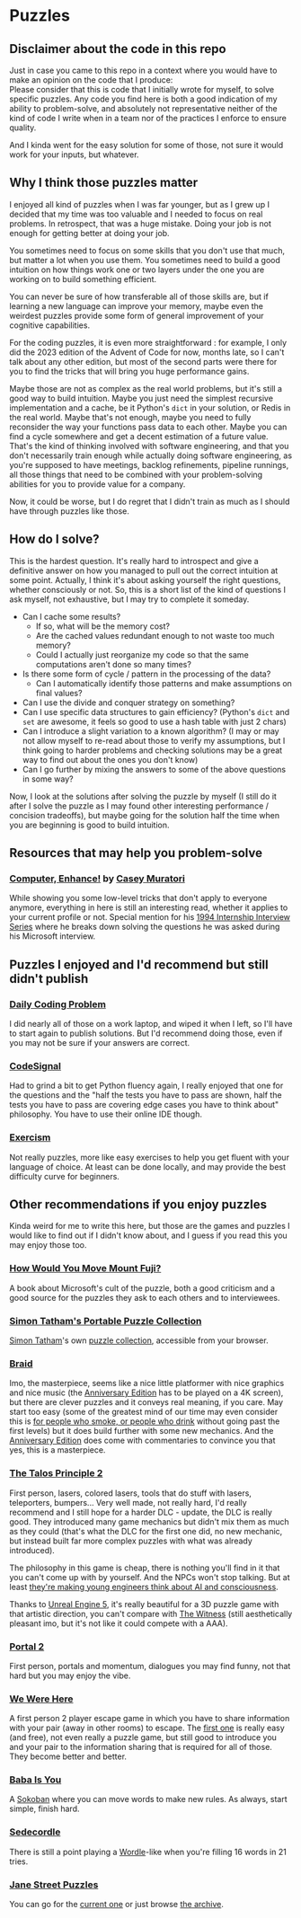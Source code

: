 # Puzzles

## Disclaimer about the code in this repo
Just in case you came to this repo in a context where you would have to make an opinion on the code that I produce:  
Please consider that this is code that I initially wrote for myself, to solve specific puzzles. Any code you find here is both a good indication of my ability to problem-solve, and absolutely not representative neither of the kind of code I write when in a team nor of the practices I enforce to ensure quality.  

And I kinda went for the easy solution for some of those, not sure it would work for your inputs, but whatever.

## Why I think those puzzles matter
I enjoyed all kind of puzzles when I was far younger, but as I grew up I decided that my time was too valuable and I needed to focus on real problems. In retrospect, that was a huge mistake. Doing your job is not enough for getting better at doing your job.

You sometimes need to focus on some skills that you don't use that much, but matter a lot when you use them. You sometimes need to build a good intuition on how things work one or two layers under the one you are working on to build something efficient.

You can never be sure of how transferable all of those skills are, but if learning a new language can improve your memory, maybe even the weirdest puzzles provide some form of general improvement of your cognitive capabilities.

For the coding puzzles, it is even more straightforward : for example, I only did the 2023 edition of the Advent of Code for now, months late, so I can't talk about any other edition, but most of the second parts were there for you to find the tricks that will bring you huge performance gains.

Maybe those are not as complex as the real world problems, but it's still a good way to build intuition. Maybe you just need the simplest recursive implementation and a cache, be it Python's `dict` in your solution, or Redis in the real world. Maybe that's not enough, maybe you need to fully reconsider the way your functions pass data to each other. Maybe you can find a cycle somewhere and get a decent estimation of a future value. That's the kind of thinking involved with software engineering, and that you don't necessarily train enough while actually doing software engineering, as you're supposed to have meetings, backlog refinements, pipeline runnings, all those things that need to be combined with your problem-solving abilities for you to provide value for a company.

Now, it could be worse, but I do regret that I didn't train as much as I should have through puzzles like those.

## How do I solve?
This is the hardest question. It's really hard to introspect and give a definitive answer on how you managed to pull out the correct intuition at some point. Actually, I think it's about asking yourself the right questions, whether consciously or not.
So, this is a short list of the kind of questions I ask myself, not exhaustive, but I may try to complete it someday.

- Can I cache some results?
  - If so, what will be the memory cost?
  - Are the cached values redundant enough to not waste too much memory?
  - Could I actually just reorganize my code so that the same computations aren't done so many times?
- Is there some form of cycle / pattern in the processing of the data?
  - Can I automatically identify those patterns and make assumptions on final values?
- Can I use the divide and conquer strategy on something?
- Can I use specific data structures to gain efficiency? (Python's `dict` and `set` are awesome, it feels so good to use a hash table with just 2 chars)
- Can I introduce a slight variation to a known algorithm? (I may or may not allow myself to re-read about those to verify my assumptions, but I think going to harder problems and checking solutions may be a great way to find out about the ones you don't know)
- Can I go further by mixing the answers to some of the above questions in some way?

Now, I look at the solutions after solving the puzzle by myself (I still do it after I solve the puzzle as I may found other interesting performance / concision tradeoffs), but maybe going for the solution half the time when you are beginning is good to build intuition.

## Resources that may help you problem-solve
### [Computer, Enhance!](https://www.computerenhance.com/p/table-of-contents) by [Casey Muratori](https://caseymuratori.com/about)
While showing you some low-level tricks that don't apply to everyone anymore, everything in here is still an interesting read, whether it applies to your current profile or not. Special mention for his [1994 Internship Interview Series](https://www.computerenhance.com/i/99218768/internship-interview-series) where he breaks down solving the questions he was asked during his Microsoft interview.

## Puzzles I enjoyed and I'd recommend but still didn't publish
### [Daily Coding Problem ](https://www.dailycodingproblem.com/)
I did nearly all of those on a work laptop, and wiped it when I left, so I'll have to start again to publish solutions.
But I'd recommend doing those, even if you may not be sure if your answers are correct.

### [CodeSignal](https://codesignal.com/)
Had to grind a bit to get Python fluency again, I really enjoyed that one for the questions and the "half the tests you have to pass are shown, half the tests you have to pass are covering edge cases you have to think about" philosophy. You have to use their online IDE though.

### [Exercism](exercism.org)
Not really puzzles, more like easy exercises to help you get fluent with your language of choice. At least can be done locally, and may provide the best difficulty curve for beginners.

## Other recommendations if you enjoy puzzles
Kinda weird for me to write this here, but those are the games and puzzles I would like to find out if I didn't know about, and I guess if you read this you may enjoy those too.

### [How Would You Move Mount Fuji?](https://www.amazon.fr/How-Would-Move-Mount-Fuji/dp/0316778494)
A book about Microsoft's cult of the puzzle, both a good criticism and a good source for the puzzles they ask to each others and to interviewees.

### [Simon Tatham's Portable Puzzle Collection](https://www.chiark.greenend.org.uk/~sgtatham/puzzles/)
[Simon Tatham](https://en.wikipedia.org/wiki/Simon_Tatham)'s own [puzzle collection](https://www.chiark.greenend.org.uk/~sgtatham/puzzles/), accessible from your browser.

### [Braid](https://store.steampowered.com/app/499180/Braid_Anniversary_Edition/)
Imo, the masterpiece, seems like a nice little platformer with nice graphics and nice music (the [Anniversary Edition](https://store.steampowered.com/app/499180/Braid_Anniversary_Edition/) has to be played on a 4K screen), but there are clever puzzles and it conveys real meaning, if you care. May start too easy (some of the greatest mind of our time may even consider this is [for people who smoke, or people who drink](https://www.youtube.com/watch?v=xSXofLK5hFQ) without going past the first levels) but it does build further with some new mechanics.
And the [Anniversary Edition](https://store.steampowered.com/app/499180/Braid_Anniversary_Edition/) does come with commentaries to convince you that yes, this is a masterpiece.

### [The Talos Principle 2](https://store.steampowered.com/app/835960/The_Talos_Principle_2/)
First person, lasers, colored lasers, tools that do stuff with lasers, teleporters, bumpers...
Very well made, not really hard, I'd really recommend and I still hope for a harder DLC - update, the DLC is really good.
They introduced many game mechanics but didn't mix them as much as they could
(that's what the DLC for the first one did, no new mechanic, but instead built far more complex puzzles with what was already introduced).

The philosophy in this game is cheap, there is nothing you'll find in it that you can't come up with by yourself.
And the NPCs won't stop talking.
But at least [they're making young engineers think about AI and consciousness](https://www.lesswrong.com/posts/hgpGbepiNzHMBDHcF/the-talos-principle).

Thanks to [Unreal Engine 5](https://www.unrealengine.com/en-US/developer-interviews/inside-croteam-s-transition-from-in-house-tech-to-ue5-for-the-talos-principle-2), it's really beautiful for a 3D puzzle game with that artistic direction, you can't compare with [The Witness](https://store.steampowered.com/app/210970/The_Witness/) (still aesthetically pleasant imo, but it's not like it could compete with a AAA).

### [Portal 2](store.steampowered.com/app/620/Portal_2/)
First person, portals and momentum, dialogues you may find funny, not that hard but you may enjoy the vibe.

### [We Were Here](https://store.steampowered.com/app/582500/We_Were_Here/)
A first person 2 player escape game in which  you have to share information with your pair (away in other rooms) to escape. The [first one](https://store.steampowered.com/app/582500/We_Were_Here/) is really easy (and free), not even really a puzzle game, but still good to introduce you and your pair to the information sharing that is required for all of those. They become better and better.

### [Baba Is You](https://store.steampowered.com/app/736260/Baba_Is_You/)
A [Sokoban](https://en.wikipedia.org/wiki/Sokoban) where you can move words to make new rules. As always, start simple, finish hard.

### [Sedecordle](https://www.sedecordle.com/)
There is still a point playing a [Wordle](https://www.nytimes.com/games/wordle/index.html)-like when you're filling 16 words in 21 tries.

### [Jane Street Puzzles](https://www.janestreet.com/puzzles/)
You can go for the [current one](https://www.janestreet.com/puzzles/current-puzzle/) or just browse [the archive](https://www.janestreet.com/puzzles/archive/index.html).
